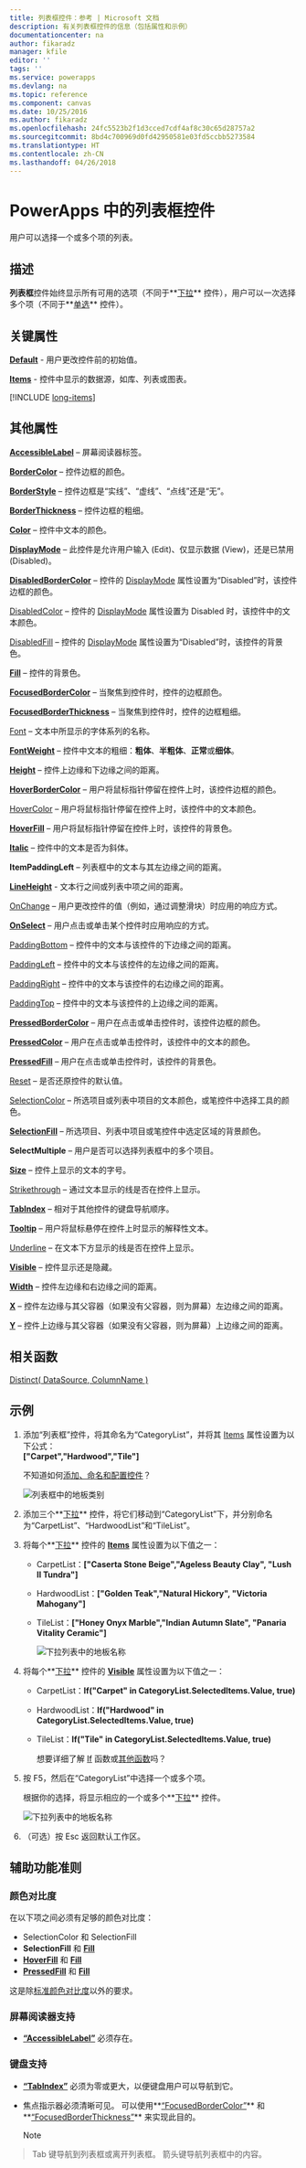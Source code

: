 ```yaml
---
title: 列表框控件：参考 | Microsoft 文档
description: 有关列表框控件的信息（包括属性和示例）
documentationcenter: na
author: fikaradz
manager: kfile
editor: ''
tags: ''
ms.service: powerapps
ms.devlang: na
ms.topic: reference
ms.component: canvas
ms.date: 10/25/2016
ms.author: fikaradz
ms.openlocfilehash: 24fc5523b2f1d3cced7cdf4af8c30c65d28757a2
ms.sourcegitcommit: 8bd4c700969d0fd42950581e03fd5ccbb5273584
ms.translationtype: HT
ms.contentlocale: zh-CN
ms.lasthandoff: 04/26/2018
---
```

# <a name="list-box-control-in-powerapps"></a>PowerApps 中的列表框控件
用户可以选择一个或多个项的列表。

## <a name="description"></a>描述
**列表框**控件始终显示所有可用的选项（不同于**[下拉](control-drop-down.md)** 控件），用户可以一次选择多个项（不同于**[单选](control-radio.md)** 控件）。

## <a name="key-properties"></a>关键属性
**[Default](properties-core.md)** - 用户更改控件前的初始值。

**[Items](properties-core.md)** - 控件中显示的数据源，如库、列表或图表。

[!INCLUDE [long-items](../../../includes/long-items.md)]

## <a name="additional-properties"></a>其他属性
**[AccessibleLabel](properties-accessibility.md)** – 屏幕阅读器标签。

**[BorderColor](properties-color-border.md)** – 控件边框的颜色。

**[BorderStyle](properties-color-border.md)** – 控件边框是“实线”、“虚线”、“点线”还是“无”。

**[BorderThickness](properties-color-border.md)** – 控件边框的粗细。

**[Color](properties-color-border.md)** – 控件中文本的颜色。

**[DisplayMode](properties-core.md)** – 此控件是允许用户输入 (Edit)、仅显示数据 (View)，还是已禁用 (Disabled)。

**[DisabledBorderColor](properties-color-border.md)** – 控件的 [DisplayMode](properties-core.md) 属性设置为“Disabled”时，该控件边框的颜色。

[DisabledColor](properties-color-border.md) – 控件的 [DisplayMode](properties-core.md) 属性设置为 Disabled 时，该控件中的文本颜色。

[DisabledFill](properties-color-border.md) – 控件的 [DisplayMode](properties-core.md) 属性设置为“Disabled”时，该控件的背景色。

**[Fill](properties-color-border.md)** – 控件的背景色。

**[FocusedBorderColor](properties-color-border.md)** – 当聚焦到控件时，控件的边框颜色。

**[FocusedBorderThickness](properties-color-border.md)** – 当聚焦到控件时，控件的边框粗细。

[Font](properties-text.md) – 文本中所显示的字体系列的名称。

**[FontWeight](properties-text.md)** – 控件中文本的粗细：**粗体**、**半粗体**、**正常**或**细体**。

**[Height](properties-size-location.md)** – 控件上边缘和下边缘之间的距离。

**[HoverBorderColor](properties-color-border.md)** – 用户将鼠标指针停留在控件上时，该控件边框的颜色。

[HoverColor](properties-color-border.md) – 用户将鼠标指针停留在控件上时，该控件中的文本颜色。

**[HoverFill](properties-color-border.md)** – 用户将鼠标指针停留在控件上时，该控件的背景色。

**[Italic](properties-text.md)** – 控件中的文本是否为斜体。

**ItemPaddingLeft** – 列表框中的文本与其左边缘之间的距离。

**[LineHeight](properties-text.md)** - 文本行之间或列表中项之间的距离。

[OnChange](properties-core.md) – 用户更改控件的值（例如，通过调整滑块）时应用的响应方式。

**[OnSelect](properties-core.md)** – 用户点击或单击某个控件时应用响应的方式。

[PaddingBottom](properties-size-location.md) – 控件中的文本与该控件的下边缘之间的距离。

[PaddingLeft](properties-size-location.md) – 控件中的文本与该控件的左边缘之间的距离。

[PaddingRight](properties-size-location.md) – 控件中的文本与该控件的右边缘之间的距离。

[PaddingTop](properties-size-location.md) – 控件中的文本与该控件的上边缘之间的距离。

**[PressedBorderColor](properties-color-border.md)** – 用户在点击或单击控件时，该控件边框的颜色。

**[PressedColor](properties-color-border.md)** – 用户在点击或单击控件时，该控件中的文本的颜色。

**[PressedFill](properties-color-border.md)** – 用户在点击或单击控件时，该控件的背景色。

[Reset](properties-core.md) – 是否还原控件的默认值。

[SelectionColor](properties-color-border.md) – 所选项目或列表中项目的文本颜色，或笔控件中选择工具的颜色。

**[SelectionFill](properties-color-border.md)** – 所选项目、列表中项目或笔控件中选定区域的背景颜色。

**SelectMultiple** – 用户是否可以选择列表框中的多个项目。

**[Size](properties-text.md)** – 控件上显示的文本的字号。

[Strikethrough](properties-text.md) – 通过文本显示的线是否在控件上显示。

**[TabIndex](properties-accessibility.md)** – 相对于其他控件的键盘导航顺序。

**[Tooltip](properties-core.md)** – 用户将鼠标悬停在控件上时显示的解释性文本。

[Underline](properties-text.md) – 在文本下方显示的线是否在控件上显示。

**[Visible](properties-core.md)** – 控件显示还是隐藏。

**[Width](properties-size-location.md)** – 控件左边缘和右边缘之间的距离。

**[X](properties-size-location.md)** – 控件左边缘与其父容器（如果没有父容器，则为屏幕）左边缘之间的距离。

**[Y](properties-size-location.md)** – 控件上边缘与其父容器（如果没有父容器，则为屏幕）上边缘之间的距离。

## <a name="related-functions"></a>相关函数
[Distinct( DataSource, ColumnName )](../functions/function-distinct.md)

## <a name="example"></a>示例
1. 添加“列表框”控件，将其命名为“CategoryList”，并将其 [Items](properties-core.md) 属性设置为以下公式：<br>
   **["Carpet","Hardwood","Tile"]**
   
    不知道如何[添加、命名和配置控件](../add-configure-controls.md)？
   
    ![列表框中的地板类别](./media/control-list-box/category-listbox.png)
2. 添加三个**[下拉](control-drop-down.md)** 控件，将它们移动到“CategoryList”下，并分别命名为“CarpetList”、“HardwoodList”和“TileList”。
3. 将每个**[下拉](control-drop-down.md)** 控件的  **[Items](properties-core.md)** 属性设置为以下值之一：
   
   * CarpetList：**["Caserta Stone Beige","Ageless Beauty Clay", "Lush II Tundra"]**
   * HardwoodList：**["Golden Teak","Natural Hickory", "Victoria Mahogany"]**
   * TileList：**["Honey Onyx Marble","Indian Autumn Slate", "Panaria Vitality Ceramic"]**
     
     ![下拉列表中的地板名称](./media/control-list-box/flooring-names.png)
4. 将每个**[下拉](control-drop-down.md)** 控件的 **[Visible](properties-core.md)** 属性设置为以下值之一：
   
   * CarpetList：**If("Carpet" in CategoryList.SelectedItems.Value, true)**
   * HardwoodList：**If("Hardwood" in CategoryList.SelectedItems.Value, true)**
   * TileList：**If("Tile" in CategoryList.SelectedItems.Value, true)**
     
     想要详细了解 [If](../functions/function-if.md) 函数或[其他函数](../formula-reference.md)吗？
5. 按 F5，然后在“CategoryList”中选择一个或多个项。
   
    根据你的选择，将显示相应的一个或多个**[下拉](control-drop-down.md)** 控件。
   
    ![下拉列表中的地板名称](./media/control-list-box/selected-lists.png)
6. （可选）按 Esc 返回默认工作区。


## <a name="accessibility-guidelines"></a>辅助功能准则
### <a name="color-contrast"></a>颜色对比度
在以下项之间必须有足够的颜色对比度：
* SelectionColor 和 SelectionFill
* **SelectionFill** 和 **[Fill](properties-color-border.md)**
* **[HoverFill](properties-color-border.md)** 和 **[Fill](properties-color-border.md)**
* **[PressedFill](properties-color-border.md)** 和 **[Fill](properties-color-border.md)**

这是除[标准颜色对比度](../accessible-apps-color.md)以外的要求。

### <a name="screen-reader-support"></a>屏幕阅读器支持
* **[“AccessibleLabel”](properties-accessibility.md)** 必须存在。

### <a name="keyboard-support"></a>键盘支持
* **[“TabIndex”](properties-accessibility.md)** 必须为零或更大，以便键盘用户可以导航到它。
* 焦点指示器必须清晰可见。 可以使用**[“FocusedBorderColor”](properties-color-border.md)** 和**[“FocusedBorderThickness”](properties-color-border.md)** 来实现此目的。

    > [!NOTE]
> Tab 键导航到列表框或离开列表框。 箭头键导航列表框中的内容。
